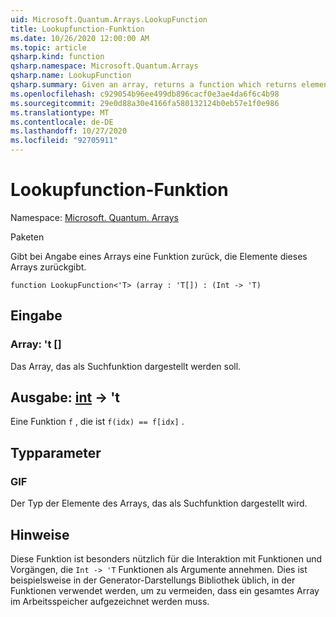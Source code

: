 ```yaml
---
uid: Microsoft.Quantum.Arrays.LookupFunction
title: Lookupfunction-Funktion
ms.date: 10/26/2020 12:00:00 AM
ms.topic: article
qsharp.kind: function
qsharp.namespace: Microsoft.Quantum.Arrays
qsharp.name: LookupFunction
qsharp.summary: Given an array, returns a function which returns elements of that array.
ms.openlocfilehash: c929054b96ee499db896cacf0e3ae4da6f6c4b98
ms.sourcegitcommit: 29e0d88a30e4166fa580132124b0eb57e1f0e986
ms.translationtype: MT
ms.contentlocale: de-DE
ms.lasthandoff: 10/27/2020
ms.locfileid: "92705911"
---
```

# <a name="lookupfunction-function"></a>Lookupfunction-Funktion

Namespace: [Microsoft. Quantum. Arrays](xref:Microsoft.Quantum.Arrays)

Paketen [](https://nuget.org/packages/)


Gibt bei Angabe eines Arrays eine Funktion zurück, die Elemente dieses Arrays zurückgibt.

```qsharp
function LookupFunction<'T> (array : 'T[]) : (Int -> 'T)
```


## <a name="input"></a>Eingabe

### <a name="array--t"></a>Array: 't []

Das Array, das als Suchfunktion dargestellt werden soll.



## <a name="output--int---t"></a>Ausgabe: [int](xref:microsoft.quantum.lang-ref.int) -> 't

Eine Funktion `f` , die ist `f(idx) == f[idx]` .

## <a name="type-parameters"></a>Typparameter

### <a name="t"></a>GIF

Der Typ der Elemente des Arrays, das als Suchfunktion dargestellt wird.

## <a name="remarks"></a>Hinweise

Diese Funktion ist besonders nützlich für die Interaktion mit Funktionen und Vorgängen, die `Int -> 'T` Funktionen als Argumente annehmen. Dies ist beispielsweise in der Generator-Darstellungs Bibliothek üblich, in der Funktionen verwendet werden, um zu vermeiden, dass ein gesamtes Array im Arbeitsspeicher aufgezeichnet werden muss.